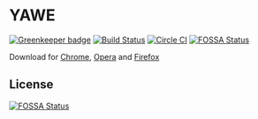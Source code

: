 # YAWE

[![Greenkeeper badge](https://badges.greenkeeper.io/davidkna/YAWE.svg)](https://greenkeeper.io/)
[![Build Status](https://travis-ci.org/davidkna/YAWE.svg?branch=master)](https://travis-ci.org/davidkna/YAWE)
[![Circle CI](https://circleci.com/gh/davidkna/YAWE.svg?style=svg)](https://circleci.com/gh/davidkna/YAWE)
[![FOSSA Status](https://app.fossa.io/api/projects/git%2Bgithub.com%2Fdavidkna%2FYAWE.svg?type=shield)](https://app.fossa.io/projects/git%2Bgithub.com%2Fdavidkna%2FYAWE?ref=badge_shield)

Download for [Chrome](https://chrome.google.com/webstore/detail/daffpdngkoncjmbmpbmpkpehjjkffinb/), [Opera](https://addons.opera.com/de/extensions/details/yawe-yet-another-wiki-extension/) and [Firefox](https://addons.mozilla.org/de/firefox/addon/yawe/)


## License
[![FOSSA Status](https://app.fossa.io/api/projects/git%2Bgithub.com%2Fdavidkna%2FYAWE.svg?type=large)](https://app.fossa.io/projects/git%2Bgithub.com%2Fdavidkna%2FYAWE?ref=badge_large)